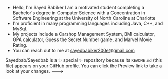- Hello, I'm Sayed Babiker I am  a motivated student completing a Bachelor's degree in Computer Science with a Concentration in Software Engineering at the University of North Caroline at Charlotte
- I'm proficient in many programming languages including Java, C++, and MySql.
- My projects include a Carshop Management System, BMI calculator, GPA calculator, Guess the Secret Number game, and Marvel Movie Rating.
- You can reach out to me at sayedbabiker200e@gmail.com
  
Sayedbab/Sayedbab is a ✨ special ✨ repository because its `README.md` (this file) appears on your GitHub profile.
You can click the Preview link to take a look at your changes.
--->
